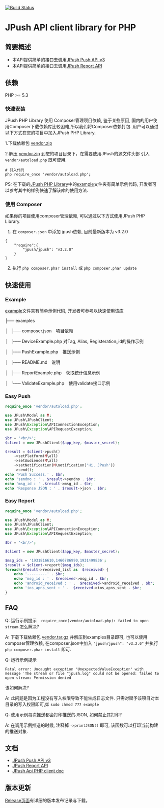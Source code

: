 [![Build Status](https://travis-ci.org/jpush/jpush-api-php-client.svg?branch=master)](https://travis-ci.org/jpush/jpush-api-php-client)

# JPush API client library for PHP

## 简要概述  

* 本API提供简单的接口去调用[JPush Push API v3][1]
* 本API提供简单的接口去调用[JPush Report API][2]

## 依赖

PHP >= 5.3

### 快速安装
JPush PHP Library 使用 Composer管理项目依赖, 鉴于某些原因, 国内的用户使用Composer下载依赖库比较困难,所以我们将Composer依赖打包. 用户可以通过以下方式在您的项目中加入JPush PHP Library.


1.下载依赖包 [vendor.zip](http://7qn8xa.com1.z0.glb.clouddn.com/vendor.zip)

2.解压 [vendor.zip](http://7qn8xa.com1.z0.glb.clouddn.com/vendor.zip) 到您的项目目录下，在需要使用JPush的源文件头部 引入 `vendor/autoload.php`  既可使用.

```
# 引入代码
php require_once 'vendor/autoload.php';
```
PS: 在下载的[JPush PHP Library][5]中的[example][6]文件夹有简单示例代码, 开发者可以参考其中的样例快速了解该库的使用方法.



### 使用 Composer

如果你的项目使用composer管理依赖, 可以通过以下方式使用JPush PHP Library.


1. 在 `composer.json` 中添加 jpush依赖, 目前最新版本为 v3.2.0

```
{
    "require":{
        "jpush/jpush": "v3.2.0"
    }
}
```
2. 执行 `php composer.phar install` 或 `php composer.phar update`




## 快速使用

### Example

[example][6]文件夹有简单示例代码, 开发者可参考以快速使用该库


├── examples

│   ├── composer.json　项目依赖

│   ├── DeviceExample.php 对Tag, Alias, Registeration_id的操作示例

│   ├── PushExample.php　推送示例

│   ├── README.md　说明

│   ├── ReportExample.php　获取统计信息示例

│   └── ValidateExample.php　使用validate接口示例




### Easy Push

```php
require_once 'vendor/autoload.php';

use JPush\Model as M;
use JPush\JPushClient;
use JPush\Exception\APIConnectionException;
use JPush\Exception\APIRequestException;

$br = '<br/>';
$client = new JPushClient($app_key, $master_secret);

$result = $client->push()
    ->setPlatform(M\all)
    ->setAudience(M\all)
    ->setNotification(M\notification('Hi, JPush'))
    ->send();
echo 'Push Success.' . $br;
echo 'sendno : ' . $result->sendno . $br;
echo 'msg_id : ' .$result->msg_id . $br;
echo 'Response JSON : ' . $result->json . $br;

```

### Easy Report
```php
require_once 'vendor/autoload.php';

use JPush\Model as M;
use JPush\JPushClient;
use JPush\Exception\APIConnectionException;
use JPush\Exception\APIRequestException;

$br = '<br/>';

$client = new JPushClient($app_key, $master_secret);

$msg_ids = '1931816610,1466786990,1931499836';
$result = $client->report($msg_ids);
foreach($result->received_list as  $received) {
    echo '---------' . $br;
    echo 'msg_id : ' . $received->msg_id . $br;
    echo 'android_received : ' .  $received->android_received . $br;
    echo 'ios_apns_sent : ' .  $received->ios_apns_sent . $br;
}
```

## FAQ

Q: 运行示例提示　`require_once(vendor/autoload.php): failed to open stream` 怎么解决?

A: 下载下载依赖包 [vendor.tar.gz][3] 并解压到examples目录即可, 也可以使用composer管理依赖, 在composer.json中加入 `"jpush/jpush": "v3.2.0"` 并执行 `php composer.phar install` 即可.

Q: 运行示例提示

```
Fatal error: Uncaught exception 'UnexpectedValueException' with message 'The stream or file "jpush.log" could not be opened: failed to open stream: Permission denied
```
该如何解决?

A: 此问题是因为工程没有写入权限导致不能生成日志文件. 只需对赋予该项目对本目录的写入权限即可,如 `sudo chmod 777 example`


Q: 使用示例每次推送都会打印推送的JSON, 如何禁止其打印?

A: 在调用示例推送的时候, 注释掉 `->printJSON()` 即可, 该函数可以打印当前构建的推送对象.




## 文档

* [JPush Push API v3][7]  
* [JPush Report API][8]
* [JPush Api PHP client doc][9]

## 版本更新

[Release页面][10]有详细的版本发布记录与下载。


  [1]: http://docs.jpush.cn/display/dev/Push-API-v3
  [2]: http://docs.jpush.cn/display/dev/Report-API
  [3]: http://docs.jpush.cn/download/attachments/2228302/vendor.tar.gz
  [4]: http://docs.jpush.cn/download/attachments/2228302/vendor.tar.gz
  [5]: http://jpushsdk.qiniudn.com/jpush-api-php-client-latest.tar.gz
  [6]: /examples
  [7]: http://docs.jpush.cn/display/dev/Push-API-v3
  [8]: http://docs.jpush.cn/display/dev/Report-API
  [9]: doc/api.md
  [10]: https://github.com/jpush/jpush-api-php-client/releases/
